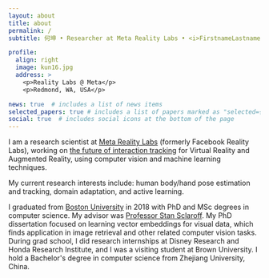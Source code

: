 ```yaml
---
layout: about
title: about
permalink: /
subtitle: 何坤 • Researcher at Meta Reality Labs • <i>FirstnameLastname @ meta.com</i>

profile:
  align: right
  image: kun16.jpg
  address: >
    <p>Reality Labs @ Meta</p>
    <p>Redmond, WA, USA</p>

news: true  # includes a list of news items
selected_papers: true # includes a list of papers marked as "selected={true}"
social: true  # includes social icons at the bottom of the page
---
```


I am a research scientist at 
[Meta Reality Labs](https://tech.fb.com/ar-vr/) (formerly Facebook Reality Labs), 
working on [the future of interaction tracking](https://ai.facebook.com/blog/hand-tracking-deep-neural-networks)
for Virtual Reality and Augmented Reality, 
using computer vision and machine learning techniques. 

My current research interests include:
human body/hand pose estimation and tracking, domain adaptation, and active learning.

I graduated from [Boston University](http://www.bu.edu) in 2018 with PhD and MSc degrees in computer science. 
My advisor was [Professor Stan Sclaroff](https://www.bu.edu/cs/profiles/stan-sclaroff/). 
My PhD dissertation focused on learning vector embeddings for visual data, 
which finds application in image retrieval and other related computer vision tasks.
During grad school, I did research internships at Disney Research and Honda Research Institute, 
and I was a visiting student at Brown University.
I hold a Bachelor's degree in computer science from Zhejiang University, China. 
